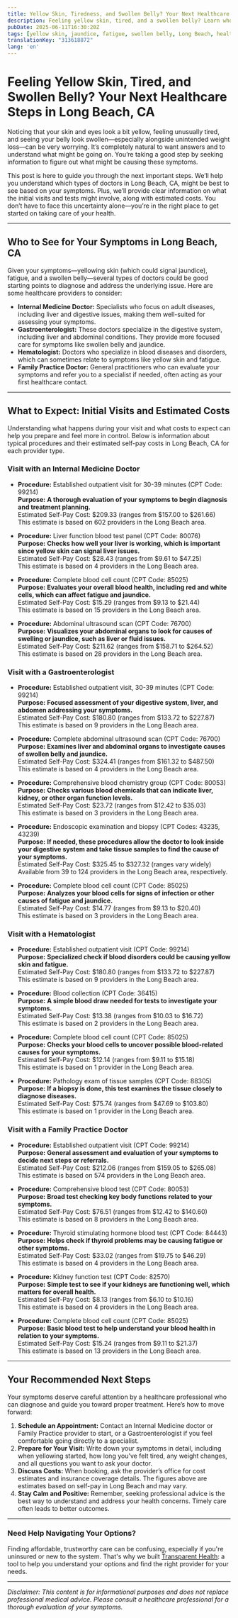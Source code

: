 ```yaml
---
title: Yellow Skin, Tiredness, and Swollen Belly? Your Next Healthcare Steps in Long Beach, CA  
description: Feeling yellow skin, tired, and a swollen belly? Learn who to see and expected costs for initial visits in Long Beach, CA.  
pubDate: 2025-06-11T16:30:20Z
tags: [yellow skin, jaundice, fatigue, swollen belly, Long Beach, healthcare, costs, provider types]
translationKey: "313618872"
lang: 'en'
---
```


# Feeling Yellow Skin, Tired, and Swollen Belly? Your Next Healthcare Steps in Long Beach, CA

Noticing that your skin and eyes look a bit yellow, feeling unusually tired, and seeing your belly look swollen—especially alongside unintended weight loss—can be very worrying. It’s completely natural to want answers and to understand what might be going on. You’re taking a good step by seeking information to figure out what might be causing these symptoms.

This post is here to guide you through the next important steps. We’ll help you understand which types of doctors in Long Beach, CA, might be best to see based on your symptoms. Plus, we’ll provide clear information on what the initial visits and tests might involve, along with estimated costs. You don’t have to face this uncertainty alone—you’re in the right place to get started on taking care of your health.

---

## Who to See for Your Symptoms in Long Beach, CA

Given your symptoms—yellowing skin (which could signal jaundice), fatigue, and a swollen belly—several types of doctors could be good starting points to diagnose and address the underlying issue. Here are some healthcare providers to consider:

- **Internal Medicine Doctor:** Specialists who focus on adult diseases, including liver and digestive issues, making them well-suited for assessing your symptoms.
- **Gastroenterologist:** These doctors specialize in the digestive system, including liver and abdominal conditions. They provide more focused care for symptoms like swollen belly and jaundice.
- **Hematologist:** Doctors who specialize in blood diseases and disorders, which can sometimes relate to symptoms like yellow skin and fatigue.
- **Family Practice Doctor:** General practitioners who can evaluate your symptoms and refer you to a specialist if needed, often acting as your first healthcare contact.

---

## What to Expect: Initial Visits and Estimated Costs

Understanding what happens during your visit and what costs to expect can help you prepare and feel more in control. Below is information about typical procedures and their estimated self-pay costs in Long Beach, CA for each provider type.

### Visit with an Internal Medicine Doctor

- **Procedure:** Established outpatient visit for 30-39 minutes (CPT Code: 99214)  
  **Purpose:** **A thorough evaluation of your symptoms to begin diagnosis and treatment planning.**  
  Estimated Self-Pay Cost: $209.33 (ranges from $157.00 to $261.66)  
  This estimate is based on 602 providers in the Long Beach area.

- **Procedure:** Liver function blood test panel (CPT Code: 80076)  
  **Purpose:** **Checks how well your liver is working, which is important since yellow skin can signal liver issues.**  
  Estimated Self-Pay Cost: $28.43 (ranges from $9.61 to $47.25)  
  This estimate is based on 4 providers in the Long Beach area.

- **Procedure:** Complete blood cell count (CPT Code: 85025)  
  **Purpose:** **Evaluates your overall blood health, including red and white cells, which can affect fatigue and jaundice.**  
  Estimated Self-Pay Cost: $15.29 (ranges from $9.13 to $21.44)  
  This estimate is based on 15 providers in the Long Beach area.

- **Procedure:** Abdominal ultrasound scan (CPT Code: 76700)  
  **Purpose:** **Visualizes your abdominal organs to look for causes of swelling or jaundice, such as liver or fluid issues.**  
  Estimated Self-Pay Cost: $211.62 (ranges from $158.71 to $264.52)  
  This estimate is based on 28 providers in the Long Beach area.

### Visit with a Gastroenterologist

- **Procedure:** Established outpatient visit, 30-39 minutes (CPT Code: 99214)  
  **Purpose:** **Focused assessment of your digestive system, liver, and abdomen addressing your symptoms.**  
  Estimated Self-Pay Cost: $180.80 (ranges from $133.72 to $227.87)  
  This estimate is based on 9 providers in the Long Beach area.

- **Procedure:** Complete abdominal ultrasound scan (CPT Code: 76700)  
  **Purpose:** **Examines liver and abdominal organs to investigate causes of swollen belly and jaundice.**  
  Estimated Self-Pay Cost: $324.41 (ranges from $161.32 to $487.50)  
  This estimate is based on 4 providers in the Long Beach area.

- **Procedure:** Comprehensive blood chemistry group (CPT Code: 80053)  
  **Purpose:** **Checks various blood chemicals that can indicate liver, kidney, or other organ function levels.**  
  Estimated Self-Pay Cost: $23.72 (ranges from $12.42 to $35.03)  
  This estimate is based on 3 providers in the Long Beach area.

- **Procedure:** Endoscopic examination and biopsy (CPT Codes: 43235, 43239)  
  **Purpose:** **If needed, these procedures allow the doctor to look inside your digestive system and take tissue samples to find the cause of your symptoms.**  
  Estimated Self-Pay Cost: $325.45 to $327.32 (ranges vary widely)  
  Available from 39 to 124 providers in the Long Beach area, respectively.

- **Procedure:** Complete blood cell count (CPT Code: 85025)  
  **Purpose:** **Analyzes your blood cells for signs of infection or other causes of fatigue and jaundice.**  
  Estimated Self-Pay Cost: $14.77 (ranges from $9.13 to $20.40)  
  This estimate is based on 3 providers in the Long Beach area.

### Visit with a Hematologist

- **Procedure:** Established outpatient visit (CPT Code: 99214)  
  **Purpose:** **Specialized check if blood disorders could be causing yellow skin and fatigue.**  
  Estimated Self-Pay Cost: $180.80 (ranges from $133.72 to $227.87)  
  This estimate is based on 9 providers in the Long Beach area.

- **Procedure:** Blood collection (CPT Code: 36415)  
  **Purpose:** **A simple blood draw needed for tests to investigate your symptoms.**  
  Estimated Self-Pay Cost: $13.38 (ranges from $10.03 to $16.72)  
  This estimate is based on 2 providers in the Long Beach area.

- **Procedure:** Complete blood cell count (CPT Code: 85025)  
  **Purpose:** **Checks your blood cells to uncover possible blood-related causes for your symptoms.**  
  Estimated Self-Pay Cost: $12.14 (ranges from $9.11 to $15.18)  
  This estimate is based on 1 provider in the Long Beach area.

- **Procedure:** Pathology exam of tissue samples (CPT Code: 88305)  
  **Purpose:** **If a biopsy is done, this test examines the tissue closely to diagnose diseases.**  
  Estimated Self-Pay Cost: $75.74 (ranges from $47.69 to $103.80)  
  This estimate is based on 1 provider in the Long Beach area.

### Visit with a Family Practice Doctor

- **Procedure:** Established outpatient visit (CPT Code: 99214)  
  **Purpose:** **General assessment and evaluation of your symptoms to decide next steps or referrals.**  
  Estimated Self-Pay Cost: $212.06 (ranges from $159.05 to $265.08)  
  This estimate is based on 574 providers in the Long Beach area.

- **Procedure:** Comprehensive blood test (CPT Code: 80053)  
  **Purpose:** **Broad test checking key body functions related to your symptoms.**  
  Estimated Self-Pay Cost: $76.51 (ranges from $12.42 to $140.60)  
  This estimate is based on 8 providers in the Long Beach area.

- **Procedure:** Thyroid stimulating hormone blood test (CPT Code: 84443)  
  **Purpose:** **Helps check if thyroid problems may be causing fatigue or other symptoms.**  
  Estimated Self-Pay Cost: $33.02 (ranges from $19.75 to $46.29)  
  This estimate is based on 4 providers in the Long Beach area.

- **Procedure:** Kidney function test (CPT Code: 82570)  
  **Purpose:** **Simple test to see if your kidneys are functioning well, which matters for overall health.**  
  Estimated Self-Pay Cost: $8.13 (ranges from $6.10 to $10.16)  
  This estimate is based on 4 providers in the Long Beach area.

- **Procedure:** Complete blood cell count (CPT Code: 85025)  
  **Purpose:** **Basic blood test to help understand your blood health in relation to your symptoms.**  
  Estimated Self-Pay Cost: $15.24 (ranges from $9.11 to $21.37)  
  This estimate is based on 13 providers in the Long Beach area.

---

## Your Recommended Next Steps

Your symptoms deserve careful attention by a healthcare professional who can diagnose and guide you toward proper treatment. Here’s how to move forward:

1. **Schedule an Appointment:** Contact an Internal Medicine doctor or Family Practice provider to start, or a Gastroenterologist if you feel comfortable going directly to a specialist.
2. **Prepare for Your Visit:** Write down your symptoms in detail, including when yellowing started, how long you’ve felt tired, any weight changes, and all questions you want to ask your doctor.
3. **Discuss Costs:** When booking, ask the provider’s office for cost estimates and insurance coverage details. The figures above are estimates based on self-pay in Long Beach and may vary.
4. **Stay Calm and Positive:** Remember, seeking professional advice is the best way to understand and address your health concerns. Timely care often leads to better outcomes.

---

### Need Help Navigating Your Options?

Finding affordable, trustworthy care can be confusing, especially if you're uninsured or new to the system. That's why we built [Transparent Health](https://transparenthealth.ai): a tool to help you understand your options and find the right provider for your needs. 

---

*Disclaimer: This content is for informational purposes and does not replace professional medical advice. Please consult a healthcare professional for a thorough evaluation of your symptoms.*